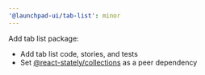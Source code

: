 ```yaml
---
'@launchpad-ui/tab-list': minor
---
```


Add tab list package:

- Add tab list code, stories, and tests
- Set [@react-stately/collections](https://react-spectrum.adobe.com/react-stately/collections.html) as a peer dependency

